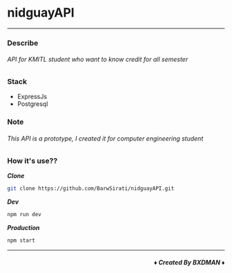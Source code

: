 # nidguayAPI
<div style="border-top:1px solid #000;"></div>

### Describe
###### API for KMITL student who want to know credit for all semester

### Stack
- ExpressJs
- Postgresql


### Note
###### This API is a prototype, I created it for computer engineering student

### How it's use??

***Clone***
```bash
git clone https://github.com/BarwSirati/nidguayAPI.git
```

***Dev***
```bash
npm run dev
```

***Production***
```bash
npm start
```

---
##### ***<div align="right">&diams; Created By BXDMAN &diams;</div>***

